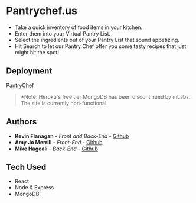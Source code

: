 # Pantrychef.us

- Take a quick inventory of food items in your kitchen.
- Enter them into your Virtual Pantry List.
- Select the ingredients out of your Pantry List that sound appetizing.
- Hit Search to let our Pantry Chef offer you some tasty recipes that just might hit the spot!

## Deployment

[PantryChef](http://www.pantrychef.us)

> *Note: Heroku's free tier MongoDB has been discontinued by mLabs. The site is currently non-functional.

## Authors

- **Kevin Flanagan** - _Front and Back-End_ - [Github](https://github.com/kflan-io)
- **Amy Jo Merrill** - _Front-End_ - [Github](https://github.com/Amous10)
- **Mike Hageali** - _Back-End_ - [Github](https://github.com/zmanphx)

## Tech Used

- React
- Node & Express
- MongoDB
